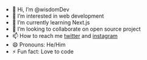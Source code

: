 - 👋 Hi, I’m @wisdomDev
- 👀 I’m interested in web development 
- 🌱 I’m currently learning Next.js
- 💞️ I’m looking to collaborate on open source project
- 📫 How to reach me [twitter](https://x.com/_WisdomDev) and [instagram](https://www.instagram.com/aimchiboy/)
- 😄 Pronouns: He/Him
- ⚡ Fun fact: Love to code
